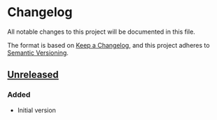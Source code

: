 # Changelog

All notable changes to this project will be documented in this file.

The format is based on [Keep a Changelog](https://keepachangelog.com/en/1.0.0/),
and this project adheres to [Semantic Versioning](https://semver.org/spec/v2.0.0.html).

## [Unreleased]
### Added

- Initial version

[Unreleased]: https://github.com/sharingcloud/github-scbot/compare/6d8ff170f7f36cc91a37e3af3766f62a3caefbe2...HEAD
